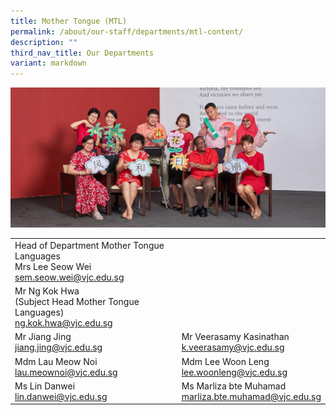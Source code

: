 ```yaml
---
title: Mother Tongue (MTL)
permalink: /about/our-staff/departments/mtl-content/
description: ""
third_nav_title: Our Departments
variant: markdown
---
```

![](/images/d-mtl-1024x455.jpg)

|  |  | 
| -------- | -------- | 
|Head of Department Mother Tongue Languages<br>Mrs Lee Seow Wei<br>[sem.seow.wei@vjc.edu.sg](mailto:ho.kar.hui@vjc.edu.sg)||
|Mr Ng Kok Hwa<br>(Subject Head Mother Tongue Languages)<br>[ng.kok.hwa@vjc.edu.sg](mailto:ng.kok.hwa@vjc.edu.sg) | |
|Mr Jiang Jing<br>[jiang.jing@vjc.edu.sg](mailto:jiang.jing@vjc.edu.sg)| Mr Veerasamy Kasinathan<br>[k.veerasamy@vjc.edu.sg](mailto:k.veerasamy@vjc.edu.sg)|
|Mdm Lau Meow Noi<br>[lau.meownoi@vjc.edu.sg](mailto:lau.meownoi@vjc.edu.sg) |Mdm Lee Woon Leng<br>[lee.woonleng@vjc.edu.sg](mailto:lee.woonleng@vjc.edu.sg)	| 
|Ms Lin Danwei<br>[lin.danwei@vjc.edu.sg](mailto:lin.danwei@vjc.edu.sg)|Ms Marliza bte Muhamad<br>[marliza.bte.muhamad@vjc.edu.sg](mailto:marliza.bte.muhamad@vjc.edu.sg)|